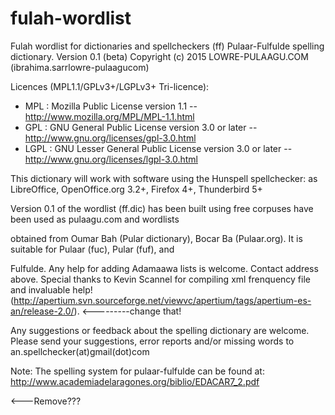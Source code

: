 # fulah-wordlist
Fulah wordlist for dictionaries and spellcheckers
(ff)
Pulaar-Fulfulde spelling dictionary.
Version 0.1 (beta)
Copyright (c) 2015 LOWRE-PULAAGU.COM (ibrahima.sarr<at>lowre-pulaagu<dot>com)

Licences (MPL1.1/GPLv3+/LGPLv3+ Tri-licence):
* MPL : Mozilla Public License
version 1.1 -- http://www.mozilla.org/MPL/MPL-1.1.html
* GPL : GNU General Public License
version 3.0 or later -- http://www.gnu.org/licenses/gpl-3.0.html
* LGPL : GNU Lesser General Public License
version 3.0 or later -- http://www.gnu.org/licenses/lgpl-3.0.html

This dictionary will work with software using the Hunspell spellchecker:
as LibreOffice, OpenOffice.org 3.2+, Firefox 4+, Thunderbird 5+

Version 0.1 of the wordlist (ff.dic) has been built using free corpuses have been used as pulaagu.com and wordlists 

obtained from Oumar Bah (Pular dictionary), Bocar Ba (Pulaar.org). It is suitable for Pulaar (fuc), Pular (fuf), and 

Fulfulde. Any help for adding Adamaawa lists is welcome. Contact address above.
Special thanks to Kevin Scannel for compiling xml frenquency file and invaluable help!
(http://apertium.svn.sourceforge.net/viewvc/apertium/tags/apertium-es-an/release-2.0/). <---------change that!

Any suggestions or feedback about the spelling dictionary are welcome.
Please send your suggestions, error reports and/or missing words to an.spellchecker(at)gmail(dot)com

Note: The spelling system for pulaar-fulfulde can be found at: http://www.academiadelaragones.org/biblio/EDACAR7_2.pdf 

<---Remove???
